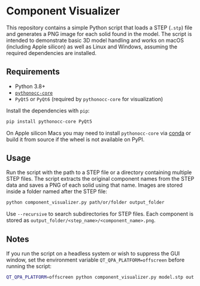 # Component Visualizer

This repository contains a simple Python script that loads a STEP (`.stp`) file and generates a PNG image for each solid found in the model. The script is intended to demonstrate basic 3D model handling and works on macOS (including Apple silicon) as well as Linux and Windows, assuming the required dependencies are installed.

## Requirements

- Python 3.8+
- [`pythonocc-core`](https://pypi.org/project/pythonocc-core/)
- `PyQt5` or `PyQt6` (required by `pythonocc-core` for visualization)

Install the dependencies with `pip`:

```bash
pip install pythonocc-core PyQt5
```

On Apple silicon Macs you may need to install `pythonocc-core` via [conda](https://docs.conda.io/) or build it from source if the wheel is not available on PyPI.

## Usage

Run the script with the path to a STEP file or a directory containing multiple STEP files. The script extracts the original component names from the STEP data and saves a PNG of each solid using that name. Images are stored inside a folder named after the STEP file:

```bash
python component_visualizer.py path/or/folder output_folder
```

Use `--recursive` to search subdirectories for STEP files. Each component is stored as `output_folder/<step_name>/<component_name>.png`.

## Notes

If you run the script on a headless system or wish to suppress the GUI window, set the environment variable `QT_QPA_PLATFORM=offscreen` before running the script:

```bash
QT_QPA_PLATFORM=offscreen python component_visualizer.py model.stp out
```
